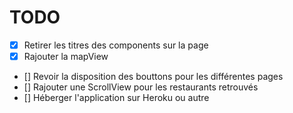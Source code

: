 # TODO

- [x] Retirer les titres des components sur la page
- [x] Rajouter la mapView
- [] Revoir la disposition des bouttons pour les différentes pages
- [] Rajouter une ScrollView pour les restaurants retrouvés
- [] Héberger l'application sur Heroku ou autre